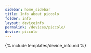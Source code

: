 ```yaml
---
sidebar: home_sidebar
title: Info about piccolo
folder: info
layout: deviceinfo
permalink: /devices/piccolo/
device: piccolo
---
```

{% include templates/device_info.md %}
